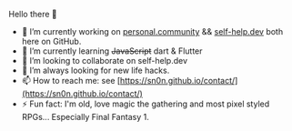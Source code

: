 Hello there 👋

- 🔭 I’m currently working on [personal.community](https://personal.community) && [self-help.dev](https://self-help.dev) both here on GitHub.
- 🌱 I’m currently learning ~~JavaScript~~ dart & Flutter
- 👯 I’m looking to collaborate on self-help.dev
- 🤔 I’m always looking for new life hacks.
- 📫 How to reach me: see [https://sn0n.github.io/contact/](https://sn0n.github.io/contact/)
- ⚡ Fun fact: I'm old, love magic the gathering and most pixel styled RPGs... Especially Final Fantasy 1.

